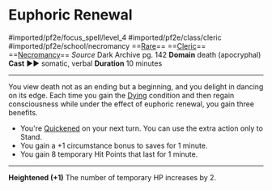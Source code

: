 # Euphoric Renewal
#imported/pf2e/focus_spell/level_4 #imported/pf2e/class/cleric #imported/pf2e/school/necromancy 
==[Rare](rare.md)== ==[Cleric](rules/traits/cleric.md)== ==[Necromancy](necromancy.md)==
*Source* Dark Archive pg. 142
**Domain** death (apocryphal)
**Cast** ►► somatic, verbal
**Duration** 10 minutes

---
You view death not as an ending but a beginning, and you delight in dancing on its edge. Each time you gain the [Dying](../../../Conditions/Dying.md) condition and then regain consciousness while under the effect of euphoric renewal, you gain three benefits.
- You're [Quickened](../../../Conditions/Quickened.md) on your next turn. You can use the extra action only to Stand.
- You gain a +1 circumstance bonus to saves for 1 minute.
- You gain 8 temporary Hit Points that last for 1 minute.

<hr>

**Heightened (+1)** The number of temporary HP increases by 2.